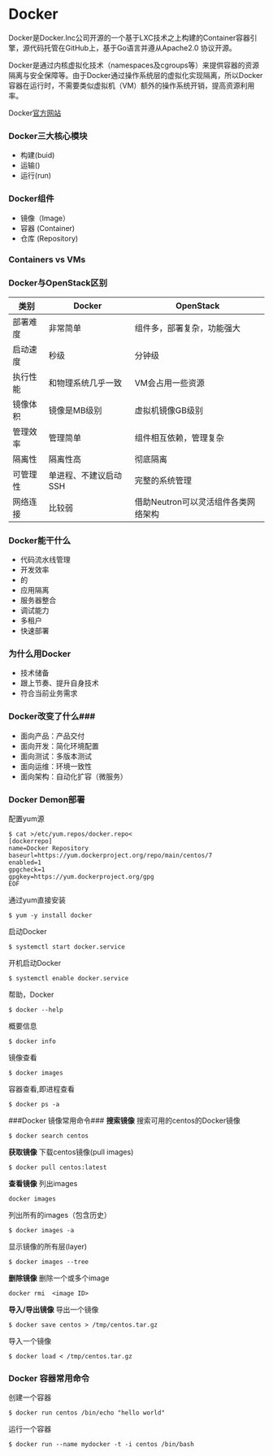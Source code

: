 
# Docker

Docker是Docker.Inc公司开源的一个基于LXC技术之上构建的Container容器引擎，源代码托管在GitHub上，基于Go语言并遵从Apache2.0 协议开源。   

Docker是通过内核虚拟化技术（namespaces及cgroups等）来提供容器的资源隔离与安全保障等。由于Docker通过操作系统层的虚拟化实现隔离，所以Docker容器在运行时，不需要类似虚拟机（VM）额外的操作系统开销，提高资源利用率。   

Docker[官方网站](http://www.docker.com/)

### Docker三大核心模块
- 构建(buid)
- 运输()
- 运行(run)  
### Docker组件
- 镜像（Image）
- 容器 (Container)
- 仓库 (Repository)

### Containers vs VMs



### Docker与OpenStack区别

|类别	|Docker	|OpenStack|
|-------|-------|---------|
|部署难度|非常简单|组件多，部署复杂，功能强大|
|启动速度|秒级   |分钟级|
|执行性能|和物理系统几乎一致|VM会占用一些资源|
|镜像体积|镜像是MB级别|虚拟机镜像GB级别|
|管理效率|管理简单|组件相互依赖，管理复杂|
|隔离性 |隔离性高|彻底隔离|
|可管理性|单进程、不建议启动SSH|完整的系统管理|
|网络连接|比较弱|借助Neutron可以灵活组件各类网络架构|


### Docker能干什么
    
- 代码流水线管理
- 开发效率
- 的
- 应用隔离
- 服务器整合
- 调试能力
- 多租户
- 快速部署

### 为什么用Docker
- 技术储备
- 跟上节奏、提升自身技术
- 符合当前业务需求   



### Docker改变了什么###
- 面向产品：产品交付
- 面向开发：简化环境配置
- 面向测试：多版本测试
- 面向运维：环境一致性
- 面向架构：自动化扩容（微服务）

### Docker Demon部署 

配置yum源

	$ cat >/etc/yum.repos/docker.repo<
	[dockerrepo]
	name=Docker Repository
	baseurl=https://yum.dockerproject.org/repo/main/centos/7
	enabled=1
	gpgcheck=1
	gpgkey=https://yum.dockerproject.org/gpg
	EOF

通过yum直接安装   

	$ yum -y install docker
启动Docker

	$ systemctl start docker.service   
开机启动Docker

	$ systemctl enable docker.service


帮助，Docker

	$ docker --help
概要信息

	$ docker info
镜像查看

	$ docker images
容器查看,即进程查看

	$ docker ps -a
###Docker 镜像常用命令###
**搜索镜像**
搜索可用的centos的Docker镜像

	$ docker search centos
**获取镜像**
下载centos镜像(pull images)

	$ docker pull centos:latest
**查看镜像**
列出images

	docker images

列出所有的images（包含历史）

	$ docker images -a

显示镜像的所有层(layer)

	$ docker images --tree
**删除镜像**
删除一个或多个image

	docker rmi  <image ID>
**导入/导出镜像**
导出一个镜像

	$ docker save centos > /tmp/centos.tar.gz
导入一个镜像

	$ docker load < /tmp/centos.tar.gz

### Docker 容器常用命令
创建一个容器

	$ docker run centos /bin/echo "hello world"
运行一个容器

	$ docker run --name mydocker -t -i centos /bin/bash
